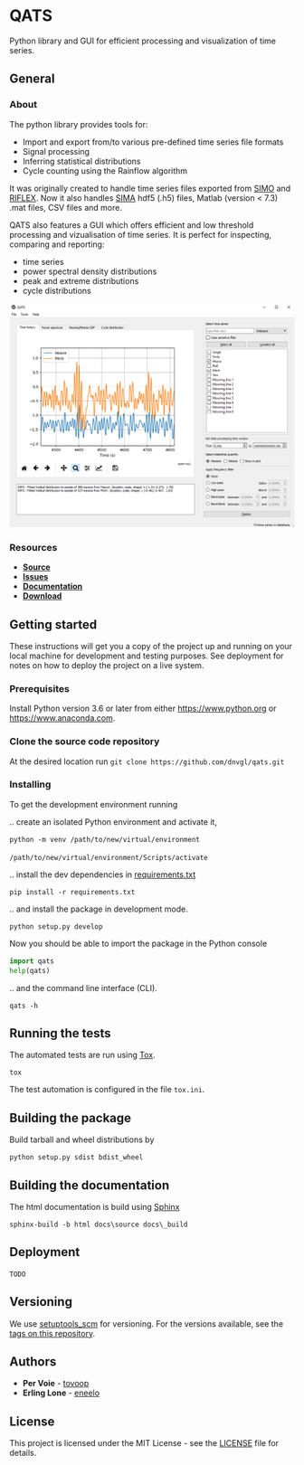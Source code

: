 # QATS

Python library and GUI for efficient processing and visualization of time series.

<!-- badges -->

## General

### About

The python library provides tools for:
- Import and export from/to various pre-defined time series file formats
- Signal processing
- Inferring statistical distributions
- Cycle counting using the Rainflow algorithm

It was originally created to handle time series files exported from [SIMO](https://www.dnvgl.com/services/complex-multibody-calculations-simo-2311) 
and [RIFLEX](https://www.dnvgl.com/services/riser-analysis-software-for-marine-riser-systems-riflex-2312). Now it also
handles [SIMA](https://www.dnvgl.com/services/marine-operations-and-mooring-analysis-software-sima-2324) hdf5 (.h5) files, 
Matlab (version < 7.3) .mat files, CSV files and more.  

QATS also features a GUI which offers efficient and low threshold processing and vizualisation of time series. It is
perfect for inspecting, comparing and reporting:
- time series
- power spectral density distributions
- peak and extreme distributions
- cycle distributions

<!-- create a gif that demonstrate the GUI -->
![qats GUI](docs/source/qats_gui.png)

### Resources

* [**Source**](https://github.com/dnvgl/qats)
* [**Issues**](https://github.com/dnvgl/qats/issues)
* [**Documentation**](https://qats.readthedocs.io)
* [**Download**](https://pypi.org/project/qats/)

## Getting started

These instructions will get you a copy of the project up and running on your local machine for development and testing 
purposes. See deployment for notes on how to deploy the project on a live system.

### Prerequisites

Install Python version 3.6 or later from either https://www.python.org or https://www.anaconda.com.

### Clone the source code repository

At the desired location run ```git clone https://github.com/dnvgl/qats.git```

### Installing

To get the development environment running

.. create an isolated Python environment and activate it,

```console
python -m venv /path/to/new/virtual/environment

/path/to/new/virtual/environment/Scripts/activate
```

.. install the dev dependencies in [requirements.txt](requirements.txt)

```console
pip install -r requirements.txt
```

.. and install the package in development mode.

```console
python setup.py develop
```

Now you should be able to import the package in the Python console

```python
import qats
help(qats)
```

.. and the command line interface (CLI).

```console
qats -h
```

## Running the tests

The automated tests are run using [Tox](https://tox.readthedocs.io/en/latest/).

```console
tox
```

The test automation is configured in the file `tox.ini`.

## Building the package

Build tarball and wheel distributions by 

```console
python setup.py sdist bdist_wheel
```

## Building the documentation

The html documentation is build using [Sphinx](http://www.sphinx-doc.org/en/master)

```console
sphinx-build -b html docs\source docs\_build
```

## Deployment
```
TODO
```

## Versioning

We use [setuptools_scm](https://github.com/pypa/setuptools_scm/#setup-py-usage) for versioning. For the versions 
available, see the [tags on this repository](https://github.com/dnvgl/qats/tags). 

## Authors

* **Per Voie** - [tovoop](https://github.com/tovop)
* **Erling Lone** - [eneelo](https://github.com/eneelo)

## License

This project is licensed under the MIT License - see the [LICENSE](LICENSE) file for details.
